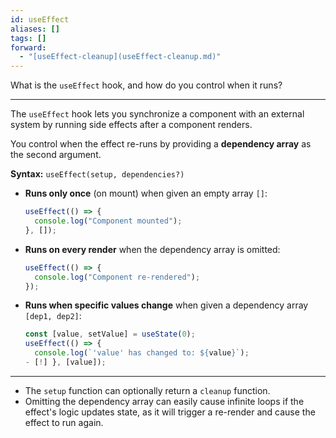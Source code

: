 ```yaml
---
id: useEffect
aliases: []
tags: []
forward:
  - "[useEffect-cleanup](useEffect-cleanup.md)"
---
```


What is the `useEffect` hook, and how do you control when it runs?

---

The `useEffect` hook lets you synchronize a component with an external system by running side effects after a component renders.

You control when the effect re-runs by providing a **dependency array** as the second argument.

**Syntax:** `useEffect(setup, dependencies?)`

- **Runs only once** (on mount) when given an empty array `[]`:

  ```jsx
  useEffect(() => {
    console.log("Component mounted");
  }, []);
  ```

- **Runs on every render** when the dependency array is omitted:

  ```jsx
  useEffect(() => {
    console.log("Component re-rendered");
  });
  ```

- **Runs when specific values change** when given a dependency array `[dep1, dep2]`:
  ```jsx
  const [value, setValue] = useState(0);
  useEffect(() => {
    console.log(`'value' has changed to: ${value}`);
  - [!] }, [value]);
  ```

---

- The `setup` function can optionally return a `cleanup` function.
- Omitting the dependency array can easily cause infinite loops if the effect's logic updates state, as it will trigger a re-render and cause the effect to run again.
